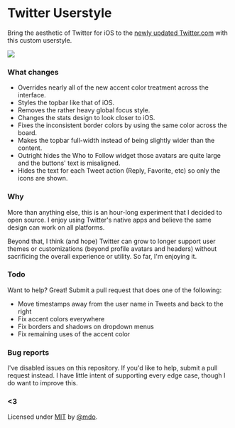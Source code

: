 # Twitter Userstyle

Bring the aesthetic of Twitter for iOS to the [newly updated Twitter.com](https://twitter.com/twitter/status/422840296175443968) with this custom userstyle.

![](https://f.cloud.github.com/assets/98681/1916136/d21eaee0-7d72-11e3-8ca0-3983be1efe26.png)

### What changes

* Overrides nearly all of the new accent color treatment across the interface.
* Styles the topbar like that of iOS.
* Removes the rather heavy global focus style.
* Changes the stats design to look closer to iOS.
* Fixes the inconsistent border colors by using the same color across the board.
* Makes the topbar full-width instead of being slightly wider than the content.
* Outright hides the Who to Follow widget those avatars are quite large and the buttons' text is misaligned.
* Hides the text for each Tweet action (Reply, Favorite, etc) so only the icons are shown.

### Why

More than anything else, this is an hour-long experiment that I decided to open source. I enjoy using Twitter's native apps and believe the same design can work on all platforms.

Beyond that, I think (and hope) Twitter can grow to longer support user themes or customizations (beyond profile avatars and headers) without sacrificing the  overall experience or utility. So far, I'm enjoying it.

### Todo

Want to help? Great! Submit a pull request that does one of the following:

* Move timestamps away from the user name in Tweets and back to the right
* Fix accent colors everywhere
* Fix borders and shadows on dropdown menus
* Fix remaining uses of the accent color

### Bug reports

I've disabled issues on this repository. If you'd like to help, submit a pull request instead. I have little intent of supporting every edge case, though I do want to improve this.

### <3

Licensed under [MIT](LICENSE) by [@mdo](https://twitter.com/mdo).
